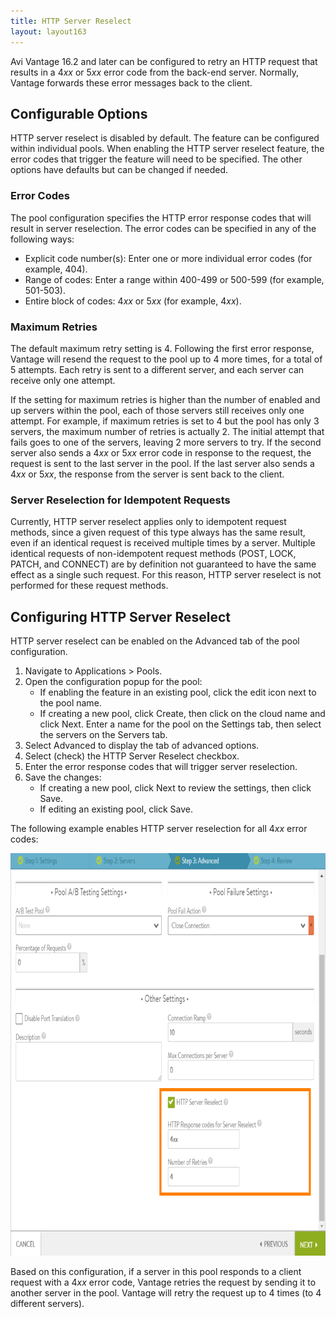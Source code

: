 ```yaml
---
title: HTTP Server Reselect
layout: layout163
---
```

Avi Vantage 16.2 and later can be configured to retry an HTTP request that results in a 4*xx* or 5*xx* error code from the back-end server. Normally, Vantage forwards these error messages back to the client.

## Configurable Options

HTTP server reselect is disabled by default. The feature can be configured within individual pools. When enabling the HTTP server reselect feature, the error codes that trigger the feature will need to be specified. The other options have defaults but can be changed if needed.

### Error Codes

The pool configuration specifies the HTTP error response codes that will result in server reselection. The error codes can be specified in any of the following ways:

* Explicit code number(s): Enter one or more individual error codes (for example, 404).
* Range of codes: Enter a range within 400-499 or 500-599 (for example, 501-503).
* Entire block of codes: 4*xx* or 5*xx* (for example, 4*xx*). 

### Maximum Retries

The default maximum retry setting is 4. Following the first error response, Vantage will resend the request to the pool up to 4 more times, for a total of 5 attempts. Each retry is sent to a different server, and each server can receive only one attempt.

If the setting for maximum retries is higher than the number of enabled and up servers within the pool, each of those servers still receives only one attempt. For example, if maximum retries is set to 4 but the pool has only 3 servers, the maximum number of retries is actually 2. The initial attempt that fails goes to one of the servers, leaving 2 more servers to try. If the second server also sends a 4*xx* or 5*xx* error code in response to the request, the request is sent to the last server in the pool. If the last server also sends a 4*xx* or 5*xx*, the response from the server is sent back to the client.

### Server Reselection for Idempotent Requests

Currently, HTTP server reselect applies only to idempotent request methods, since a given request of this type always has the same result, even if an identical request is received multiple times by a server. Multiple identical requests of non-idempotent request methods (POST, LOCK, PATCH, and CONNECT) are by definition not guaranteed to have the same effect as a single such request. For this reason, HTTP server reselect is not performed for these request methods.

## Configuring HTTP Server Reselect

HTTP server reselect can be enabled on the Advanced tab of the pool configuration.
<ol> 
 <li>Navigate to Applications &gt; Pools.</li> 
 <li>Open the configuration popup for the pool: 
  <ul> 
   <li>If enabling the feature in an existing pool, click the edit icon next to the pool name.</li> 
   <li>If creating a new pool, click Create, then click on the cloud name and click Next. Enter a name for the pool on the Settings tab, then select the servers on the Servers tab.</li> 
  </ul> </li> 
 <li>Select Advanced to display the tab of advanced options.</li> 
 <li>Select (check) the HTTP Server Reselect checkbox.</li> 
 <li>Enter the error response codes that will trigger server reselection.</li> 
 <li>Save the changes: 
  <ul> 
   <li>If creating a new pool, click Next to review the settings, then click Save.</li> 
   <li>If editing an existing pool, click Save.</li> 
  </ul> </li> 
</ol> 

The following example enables HTTP server reselection for all 4*xx* error codes:

<a href="img/http-server-reselect-1.png"><img class="alignnone size-full wp-image-8756" src="img/http-server-reselect-1.png" alt="http-server-reselect" width="814" height="644"></a>

Based on this configuration, if a server in this pool responds to a client request with a 4*xx* error code, Vantage retries the request by sending it to another server in the pool. Vantage will retry the request up to 4 times (to 4 different servers).
